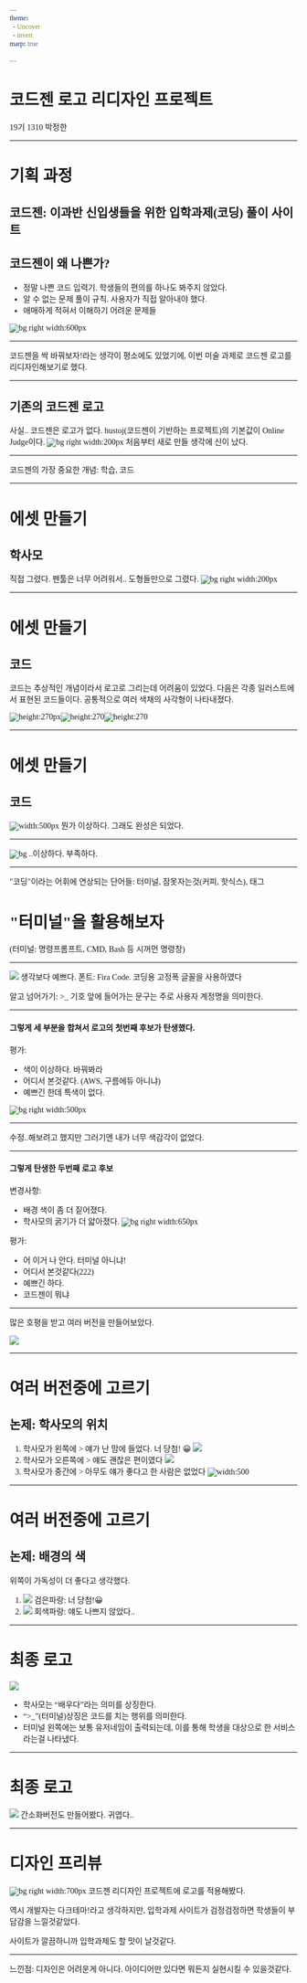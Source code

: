 ```yaml
---
theme:
  - Uncover
  - invert
marp: true

---
```

<style>
* {
  font-family: "본고딕 KR" !important;
}
section.comment {
  text-align: center;
  font-size: 35px;
  font-weight: 700;
}
section.last p {
  font-size: 22px;
}
</style>
# 코드젠 로고 리디자인 프로젝트
19기 1310 박정한

---

# 기획 과정
## 코드젠: 이과반 신입생들을 위한 입학과제(코딩) 풀이 사이트
## 코드젠이 왜 나쁜가?
- 정말 나쁜 코드 입력기. 학생들의 편의를 하나도 봐주지 않았다.
- 알 수 없는 문제 풀이 규칙. 사용자가 직접 알아내야 했다.
- 애매하게 적혀서 이해하기 어려운 문제들


![bg right width:600px](https://i.imgur.com/YEILEwz.png)

---
<!-- _class: comment -->

코드젠을 싹 바꿔보자!라는 생각이 평소에도 있었기에,
이번 미술 과제로 코드젠 로고를 리디자인해보기로 했다.

---
## 기존의 코드젠 로고
사실.. 코드젠은 로고가 없다.
hustoj(코드젠이 기반하는 프로젝트)의 기본값이 Online Judge이다.
![bg right width:200px](https://i.imgur.com/PdzmF3Y.png)
처음부터 새로 만들 생각에 신이 났다.

---
<!-- _class: comment -->
코드젠의 가장 중요한 개념:
학습, 코드

---
# 에셋 만들기
## 학사모
직접 그렸다.
펜툴은 너무 어려워서..
도형들만으로 그렸다.
![bg right width:200px](https://i.imgur.com/b7SoZAy.png)

---
# 에셋 만들기
## 코드
코드는 추상적인 개념이라서 로고로 그리는데 어려움이 있었다.
다음은 각종 일러스트에서 표현된 코드들이다.
공통적으로 여러 색채의 사각형이 나타내졌다.

![height:270px](https://i.imgur.com/JdsuPXi.png)![height:270](https://imagescdn.gettyimagesbank.com/500/18/619/617/0/1067437182.jpg)![height:270](https://previews.123rf.com/images/magurok/magurok1707/magurok170700029/81709480-programming-coding-web-development-concepts-code-editor-window-with-interface-and-lines-of-code-mode.jpg)

---
# 에셋 만들기
## 코드

![width:500px](https://imgur.com/mKWddNl.png)
뭔가 이상하다. 그래도 완성은 되었다.

---
<!-- color: white -->
![bg](https://imgur.com/pSX9pO2.png)
..이상하다.
부족하다.

---
<!-- _class: comment -->
<!-- color: black -->
"코딩"이라는 어휘에 연상되는 단어들:
터미널, 잠못자는것(커피, 핫식스), 태그

# "터미널"을 활용해보자

(터미널: 명령프롬프트, CMD, Bash 등 시꺼먼 명령창)

---
![](https://imgur.com/YPLT5WT.png)
생각보다 예쁘다.
폰트: Fira Code. 코딩용 고정폭 글꼴을 사용하였다

알고 넘어가기:
\>_ 기호 앞에 들어가는 문구는 주로 사용자 계정명을 의미한다.

---
#### 그렇게 세 부분을 합쳐서 로고의 첫번째 후보가 탄생했다.

평가:
- 색이 이상하다. 바꿔봐라
- 어디서 본것같다. (AWS, 구름에듀 아니냐)
- 예쁘긴 한데 특색이 없다.

![bg right width:500px](https://imgur.com/SvufRBR.png)

---
<!-- _class: comment -->
수정..해보려고 했지만
그러기엔 내가 너무 색감각이 없었다.

---
#### 그렇게 탄생한 두번째 로고 후보

변경사항:
- 배경 색이 좀 더 짙어졌다.
- 학사모의 굵기가 더 얇아졌다.
![bg right width:650px](https://imgur.com/No73s84.png)

평가:
- 어 이거 나 안다. 터미널 아니냐!
- 어디서 본것같다(222)
- 예쁘긴 하다.
- 코드젠이 뭐냐

---
<!-- _class: comment -->
많은 호평을 받고 여러 버전을 만들어보았다.

![](https://imgur.com/6CXLc8P.png)

---
# 여러 버전중에 고르기
## 논제: 학사모의 위치
1. 학사모가 왼쪽에 > 얘가 난 맘에 들었다. 너 당첨! 😀
![](https://imgur.com/CHeFBO6.png)
2. 학사모가 오른쪽에 > 얘도 괜찮은 편이였다
![](https://imgur.com/4UPt9ku.png)
3. 학사모가 중간에 > 아무도 얘가 좋다고 한 사람은 없었다
![width:500](https://imgur.com/lTB4OLO.png)

---
# 여러 버전중에 고르기
## 논제: 배경의 색
위쪽이 가독성이 더 좋다고 생각했다.
1. ![](https://imgur.com/GdtslDC.png) 검은파랑: 너 당첨!😀
2. ![](https://imgur.com/gtH1FS7.png) 회색파랑: 얘도 나쁘지 않았다..

---

# 최종 로고
![](https://imgur.com/oeUTBKb.png)
- 학사모는 “배우다”라는 의미를 상징한다.
- “>_”(터미널)상징은 코드를 치는 행위를 의미한다.
- 터미널 왼쪽에는 보통 유저네임이 출력되는데, 이를 통해 학생을 대상으로 한 서비스라는걸 나타냈다.

---
# 최종 로고
![](https://imgur.com/eYb9xa1.png)
간소화버전도 만들어봤다. 귀엽다..

---
<!-- _class: last -->
# 디자인 프리뷰
![bg right width:700px](https://imgur.com/vpKLeNi.png)
코드젠 리디자인 프로젝트에 로고를 적용해봤다.

역시 개발자는 다크테마!라고 생각하지만,
입학과제 사이트가 검정검정하면 학생들이 부담감을 느낄것같았다.

사이트가 깔끔하니까 입학과제도 할 맛이 날것같다.

---
<!-- _class: comment -->
느낀점:
디자인은 어려운게 아니다.
아이디어만 있다면 뭐든지 실현시킬 수 있을것같다.